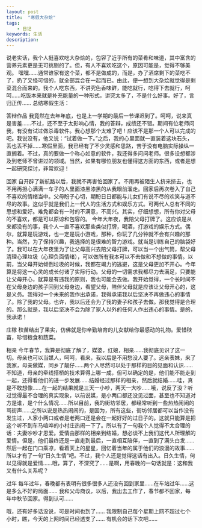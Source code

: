 ```yaml
---
layout: post
title:  "寒假大杂烩"
tags:
    - 日记
keywords: 生活
description: 
---
```

说老实话，我个人挺喜欢吃大杂烩的，包容了近乎所有的菜肴和味道，其中富含的营养元素更是无可挑剔的了。但，有人不喜欢吃这个，原因可能是，觉得不够美观。
嘿嘿……通常谁家有这个菜，都不是做成的，而是，办了酒席剩下的菜吃不了，扔了又怪可惜的，就全部混合在一起而已。由此，便一想到大杂烩就觉得是剩菜混合而来的。我个人吃东西，不讲究色香味鲜，能吃就行，吃得下去就行，呵呵……吃饭本来就是补充能量的一种形式，讲究太多了，不是什么好事。好了，言归正传……
总结寒假生活：

答辩作品
我竟然在去年年底，也是上一学期的最后一节课迟到了。呵呵，说来真是害羞……不过，还不至于太影响心情，我的答辩，成绩还不错。期间有位老师问我，有没有试过做杀毒软件。我心想那个太难了吧！应该不是那一个人可以完成的吧。我说没有，他又说：“试着做一下。”之后，我的心里面就一直装着这块石头，丢也丢不掉……寒假里面，我已经有了不少灵感和思路，苦于没有电脑实际操纵一直搁着。不过，真的要做一个称心如意的软件，我还得多问问老师。很多设想都涉及到老师不曾讲过的领域。当然，如果有哪位朋友也懂得这方面的东西，或者是想一起研究探讨，非常欢迎！

回家
自开辟了新航路以后，我就不再害怕回家了。不用再被陌生人挤来挤去，也不用再担心满满一车子的人里面漆黑漆黑的从我眼前溜走。回家后再次卷入了自己不喜欢的情绪当中。父母盼子心切，期盼日日都能与儿女们有说不尽的欢笑与道不尽的故事。这似乎就是我们上一代人的生活方式和娱乐方式。可两代人总有不同的思想和爱好。难免都会有一时的不满意，不高兴。其实，仔细想想，所有你对父母的不喜欢，都是可以原谅和包容的。
今年大年夜，我陪父母打牌了。这应该是从来都没有的事，我个人一直不喜欢那些类似打牌，喝酒，打游戏的娱乐方式。偶尔，就算是玩游戏，也一定是玩小游戏，那种，你玩了几分钟就不会有兴趣的那种。当然，为了保持兴趣，我选择的是很难的智力游戏。就当是训练自己的脑袋好了。我可以在大年夜里为了让父母高兴去陪父母打牌，可以当一个出气筒，帮父母清理心理垃圾（心理负面情绪），可以做所有我本可以不去做和不想做的事情。以前，当父母开始倾倒垃圾的时候，我都在竭力的逃避，这是父母更加不开心。今年算是将这一心灵的成长付诸了实际行动。父母的一切需求我都尽力去满足，只要能让父母开心，就算是有违我的原则，我也可能会去做。我开始觉得，一个长时间不在父母身边的孩子回到父母身边，看望父母，陪伴父母就是应该让父母开心的，这是义务。我得对一个未来的我作出承诺，我得承诺我以后坚决不再做违心的事情了。除了我的父母。也许，我以后还会为了我的妻子和孩子去做。那我觉得是合理的。那么就是，我以后坚决不会为除了家人以外的任何人作出违心的事情。是的，我承诺！

庄稼
秧苗结出了果实，仿佛就是你辛勤培育的儿女献给你最感动的礼物。爱惜秧苗，珍惜粮食和蔬菜。

相亲
今年春节，我算是彻底了解了，媒婆，红娘，相亲……我彻底见识了这一切。母亲也可以当媒人，呵呵，看来，我以后是不用愁没人要了。远亲表妹，来了我家，母亲做媒，同乡了靓仔……两个人尽然可以处于那样的目的见面和认识……不知道，母亲的牵线搭桥的技术算得上哪一成，但可以确定的是，他们能不能走到一起，还得看他们的进一步发展……结婚经过那样的相亲，然后就结婚……哇，真是不敢想像……在一起的结果就是三天一小吵，两天一大吵……哦，说反了没？听过觉得最不合理的真实现象，以前说媒，是小两口都还没见过面，甚至也不知道对方是谁，是个什么情况……所以目前，我的街坊邻居，都经常听到一些热热闹闹的骂街声……之所以说是热热闹闹的，是因为，所有这些，街坊邻居都可以当作没有发生过，人家小两口或者是老两口还是会在一起好好的过日子的。这就只能算是把这个听不到车马喧哗的小村庄热闹一下了。所以有了一句我个人觉得不太合理的话：夫妻吵吵才恩爱。爱情由那样的相亲到结婚，想必谈不上我们这代人所理解的爱情。但是，他们最终还是一直走到最后，一直相互陪伴，一直到了满头白发……然后一起在门口乘凉，看着天上的星星，回忆着当年的属于他们的浪漫的故事……所以才有了一句“日久生情”吧。不过，我个人还是觉得这话有出入。日久生情，何以见得就是爱情……哦，算了，不深究了……是啊，用春晚的一句话就是：这和我又有什么关系呢？

过年
每年过年，春晚都有表明有很多很多人还没有回到家里……在车站过年……这是多么不好的局面……
我和父母商议，以后，我出去工作了，春节都不回家，每年中秋节回家。得到认可……

哦，还有好多话没说，可是时间也到了……
我限制自己每个星期上网不超过七个小时，瞧，今天的上网时间已经透支了……
有机会的话下次吧……